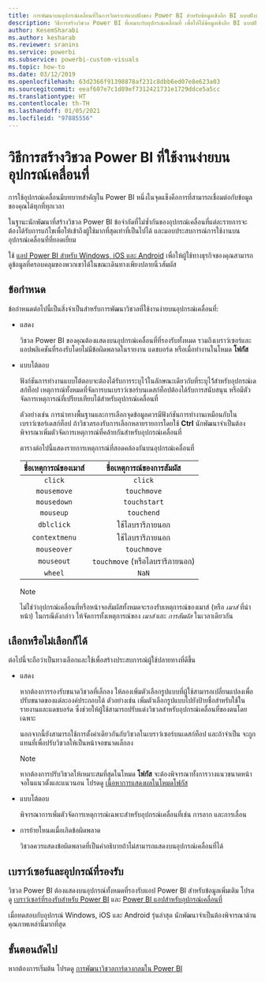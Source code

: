 ```yaml
---
title: การพัฒนาบนอุปกรณ์เคลื่อนที่ในการวิเคราะห์แบบฝังของ Power BI สำหรับข้อมูลเชิงลึก BI แบบฝังที่ดีขึ้น
description: วิธีการสร้างวิชวล Power BI ที่เหมาะกับอุปกรณ์เคลื่อนที่ เพื่อให้ได้ข้อมูลเชิงลึก BI แบบฝังที่ดีขึ้นโดยใช้การวิเคราะห์แบบฝังตัวของ Power BI
author: KesemSharabi
ms.author: kesharab
ms.reviewer: sranins
ms.service: powerbi
ms.subservice: powerbi-custom-visuals
ms.topic: how-to
ms.date: 03/12/2019
ms.openlocfilehash: 63d2366f91398878af231c8dbb6ed07e8e623a03
ms.sourcegitcommit: eeaf607e7c1d89ef7312421731e1729ddce5a5cc
ms.translationtype: HT
ms.contentlocale: th-TH
ms.lasthandoff: 01/05/2021
ms.locfileid: "97885556"
---
```

# <a name="how-to-create-mobile-friendly-power-bi-visuals"></a>วิธีการสร้างวิชวล Power BI ที่ใช้งานง่ายบนอุปกรณ์เคลื่อนที่
การใช้อุปกรณ์เคลื่อนมีบทบาทสำคัญใน Power BI หนึ่งในจุดแข็งคือการที่สามารถเชื่อมต่อกับข้อมูลของคุณได้ทุกที่ทุกเวลา

ในฐานะนักพัฒนาที่สร้างวิชวล Power BI ข้อจำกัดที่ไม่ซ้ำกันของอุปกรณ์เคลื่อนที่แต่ละรายการจะต้องได้รับการแก้ไขเพื่อให้เข้าถึงผู้ใช้มากที่สุดเท่าที่เป็นไปได้ และมอบประสบการณ์การใช้งานบนอุปกรณ์เคลื่อนที่ที่ยอดเยี่ยม

ใช้ [แอป Power BI สำหรับ Windows, iOS และ Android](../../consumer/mobile/mobile-apps-for-mobile-devices.md) เพื่อให้ผู้ใช้ทางธุรกิจของคุณสามารถดูข้อมูลที่ครอบคลุมของพวกเขาได้ในขณะเดินทางเพียงปลายนิ้วสัมผัส

## <a name="requirements"></a>ข้อกำหนด

ข้อกำหนดต่อไปนี้เป็นสิ่งจำเป็นสำหรับการพัฒนาวิชวลที่ใช้งานง่ายบนอุปกรณ์เคลื่อนที่:

- แสดง

  วิชวล Power BI ของคุณต้องแสดงบนอุปกรณ์เคลื่อนที่ที่รองรับทั้งหมด รวมถึงเบราว์เซอร์และแอปพลิเคชันที่รองรับโดยไม่มีข้อผิดพลาดในรายงาน แดชบอร์ด หรือเมื่อทำงานในโหมด **โฟกัส** 

- แบบโต้ตอบ

  ฟังก์ชันการทำงานแบบโต้ตอบจะต้องได้รับการระบุไว้ในลักษณะเดียวกับที่ระบุไว้้สำหรับอุปกรณ์เดสก์ท็อป เหตุการณ์ทั้งหมดที่จัดการบนเบราว์เซอร์บนเดสก์ท็อปต้องได้รับการสนับสนุน หรือมีตัวจัดการเหตุการณ์ที่เปรียบเทียบได้สำหรับอุปกรณ์เคลื่อนที่
  
  ตัวอย่างเช่น การนำทางพื้นฐานและการเลือกจุดข้อมูลควรมีฟังก์ชันการทำงานเหมือนกับในเบราว์เซอร์เดสก์ท็อป ถ้าวิชวลรองรับการเลือกหลายรายการโดยใช้ **Ctrl** นักพัฒนาจำเป็นต้องพิจารณาเพิ่มตัวจัดการเหตุการณ์ที่คล้ายกันสำหรับอุปกรณ์เคลื่อนที่

  ตารางต่อไปนี้แสดงรายการเหตุการณ์ที่สอดคล้องกันบนอุปกรณ์เคลื่อนที่

  | ชื่อเหตุการณ์ของเมาส์ | ชื่อเหตุการณ์ของการสัมผัส |
  |:----------------:|:----------------:|
  | `click` | `click` |
  | `mousemove` | `touchmove` |
  | `mousedown` | `touchstart` |
  | `mouseup` | `touchend` |
  | `dblclick` | ใช้ไลบรารีภายนอก |
  | `contextmenu` | ใช้ไลบรารีภายนอก |
  | `mouseover` | `touchmove` |
  | `mouseout` | `touchmove` (หรือไลบรารีภายนอก) |
  | `wheel` | `NaN` |

  > [!NOTE]
  > ไม่ใช่ว่าอุปกรณ์เคลื่อนที่หรือหน้าจอสัมผัสทั้งหมดจะรองรับเหตุการณ์ของเมาส์ (หรือ *เมาส์* ที่นำหน้า) ในกรณีดังกล่าว ให้จัดการทั้งเหตุการณ์ของ *เมาส์* และ *การสัมผัส* ในเวลาเดียวกัน

## <a name="optional"></a>เลือกหรือไม่เลือกก็ได้
ต่อไปนี้จะถือว่าเป็นทางเลือกและใช้เพื่อสร้างประสบการณ์ผู้ใช้ปลายทางที่ดีขึ้น

- แสดง

  หากต้องการรองรับขนาดวิชวลที่เล็กลง ให้ลองเพิ่มตัวเลือกรูปแบบที่ผู้ใช้สามารถเปลี่ยนแปลงเพื่อปรับขนาดของแต่ละองค์ประกอบได้ ตัวอย่างเช่น เพิ่มตัวเลือกรูปแบบไปยังป้ายชื่อสำหรับใช้ในรายงานและแดชบอร์ด ซึ่งช่วยให้ผู้ใช้สามารถปรับแต่งวิชวลสำหรับอุปกรณ์เคลื่อนที่ของตนโดยเฉพาะ
  
  นอกจากนี้ยังสามารถใช้การตั้งค่าเดียวกันกับวิชวลในเบราว์เซอร์บนเดสก์ท็อป และถ้าจำเป็น จะถูกแทนที่เพื่อปรับวิชวลให้เป็นหน้าจอขนาดเล็กลง

  > [!NOTE]
  > หากต้องการปรับวิชวลให้เหมาะสมที่สุดในโหมด **โฟกัส** จะต้องพิจารณาทั้งการวางแนวขนาดหน้าจอในแนวตั้งและแนวนอน โปรดดู [เนื้อหาการแสดงผลในโหมดโฟกัส](../../consumer/end-user-focus.md)

- แบบโต้ตอบ

  พิจารณาการเพิ่มตัวจัดการเหตุการณ์เฉพาะสำหรับอุปกรณ์เคลื่อนที่เช่น การลาก และการเลื่อน

- การย้ายโหนดเมื่อเกิดข้อผิดพลาด

  วิชวลควรแสดงข้อผิดพลาดที่เป็นคำอธิบายถ้าไม่สามารถแสดงบนอุปกรณ์เคลื่อนที่ได้

## <a name="supported-browsers-and-devices"></a>เบราว์เซอร์และอุปกรณ์ที่รองรับ
วิชวล Power BI ต้องแสดงบนอุปกรณ์ทั้งหมดที่รองรับแอป Power BI สำหรับข้อมูลเพิ่มเติม โปรดดู [เบราว์เซอร์ที่รองรับสำหรับ Power BI](../../fundamentals/power-bi-browsers.md) และ [Power BI แอปสำหรับอุปกรณ์เคลื่อนที่ ](../../consumer/mobile/mobile-apps-for-mobile-devices.md)

เมื่อทดสอบกับอุปกรณ์ Windows, iOS และ Android รุ่นล่าสุด นักพัฒนาจำเป็นต้องพิจารณาด้านคุณภาพเหล่านี้มากที่สุด

## <a name="next-steps"></a>ขั้นตอนถัดไป
หากต้องการเริ่มต้น โปรดดู [การพัฒนาวิชวลการ์ดวงกลมใน Power BI](./develop-circle-card.md)